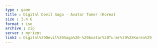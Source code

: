 ```yaml
---
type : game
title : Digital Devil Saga - Avatar Tuner (Korea)
size : 3.4 G
format : iso
archive : zip
server : myrient
link2 : Digital%20Devil%20Saga%20-%20Avatar%20Tuner%20%28Korea%29
---
```

